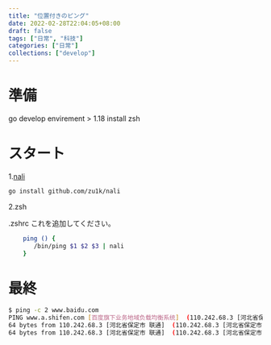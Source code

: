 ```yaml
---
title: "位置付きのピング"
date: 2022-02-28T22:04:05+08:00
draft: false
tags: ["日常", "科技"]
categories: ["日常"]
collections: ["develop"]
---
```


# 準備 
go develop envirement > 1.18
install zsh 
# スタート
1.[nali](https://github.com/zu1k/nali)
```bash
go install github.com/zu1k/nali
```
2.zsh

.zshrc これを追加してください。 

```zsh
	ping () {
	   /bin/ping $1 $2 $3 | nali
	}
```

# 最終
```bash
$ ping -c 2 www.baidu.com
PING www.a.shifen.com [百度旗下业务地域负载均衡系统]  (110.242.68.3 [河北省保定市 联通] ) 56(84) bytes of data.
64 bytes from 110.242.68.3 [河北省保定市 联通]  (110.242.68.3 [河北省保定市 联通] ): icmp_seq=1 ttl=52 time=10.3 ms
64 bytes from 110.242.68.3 [河北省保定市 联通]  (110.242.68.3 [河北省保定市 联通] ): icmp_seq=2 ttl=52 time=10.9 ms

```
